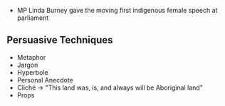 - MP Linda Burney gave the moving first indigenous female speech at parliament

## Persuasive Techniques
- Metaphor
- Jargon
- Hyperbole
- Personal Anecdote
- Cliché -> "This land was, is, and always will be Aboriginal land"
- Props